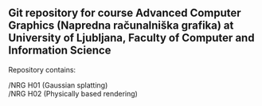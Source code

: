 ## Git repository for course Advanced Computer Graphics (Napredna računalniška grafika) at University of Ljubljana, Faculty of Computer and Information Science

Repository contains:    
  
/NRG H01 (Gaussian splatting)  
/NRG H02 (Physically based rendering)    
